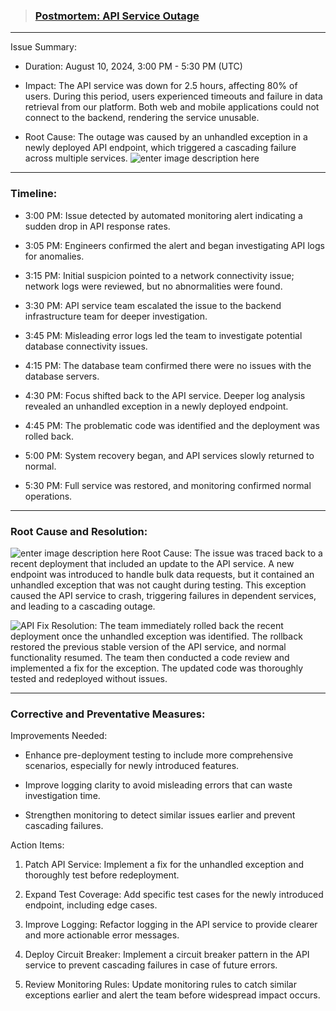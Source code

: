 > ### [Postmortem: API Service Outage](https://)

----------

Issue Summary:

-   Duration: August 10, 2024, 3:00 PM - 5:30 PM (UTC)
    
-   Impact: The API service was down for 2.5 hours, affecting 80% of users. During this period, users experienced timeouts and failure in data retrieval from our platform. Both web and mobile applications could not connect to the backend, rendering the service unusable.
    
-   Root Cause: The outage was caused by an unhandled exception in a newly deployed API endpoint, which triggered a cascading failure across multiple services.
    ![enter image description here](https://th.bing.com/th/id/R.c73021255e1a310265cd3870dbba915d?rik=3pKEB8EWgQRDVg&pid=ImgRaw&r=0)

----------

### Timeline:

-   3:00 PM: Issue detected by automated monitoring alert indicating a sudden drop in API response rates.
    
-   3:05 PM: Engineers confirmed the alert and began investigating API logs for anomalies.
    
-   3:15 PM: Initial suspicion pointed to a network connectivity issue; network logs were reviewed, but no abnormalities were found.
    
-   3:30 PM: API service team escalated the issue to the backend infrastructure team for deeper investigation.
    
-   3:45 PM: Misleading error logs led the team to investigate potential database connectivity issues.
    
-   4:15 PM: The database team confirmed there were no issues with the database servers.
    
-   4:30 PM: Focus shifted back to the API service. Deeper log analysis revealed an unhandled exception in a newly deployed endpoint.
    
-   4:45 PM: The problematic code was identified and the deployment was rolled back.
    
-   5:00 PM: System recovery began, and API services slowly returned to normal.
    
-   5:30 PM: Full service was restored, and monitoring confirmed normal operations.
    

----------

### Root Cause and Resolution:
![enter image description here](https://th.bing.com/th/id/R.712476c589115853abbd0400b2720126?rik=eArji6SH8orOoA&riu=http://www.expattech.com/library/malware-virus-trojan-removal.jpg&ehk=61kPhU5h0BucTOa2O5%2b34gOTcVGACwr%2bZYlf21Gjvgo=&risl=&pid=ImgRaw&r=0)
Root Cause: The issue was traced back to a recent deployment that included an update to the API service. A new endpoint was introduced to handle bulk data requests, but it contained an unhandled exception that was not caught during testing. This exception caused the API service to crash, triggering failures in dependent services, and leading to a cascading outage.

![API Fix](https://th.bing.com/th/id/OIP.TyFmvHzgeaWyt_XpuKwlzAAAAA?w=194&h=194&c=7&r=0&o=5&dpr=1.1&pid=1.7)
Resolution: The team immediately rolled back the recent deployment once the unhandled exception was identified. The rollback restored the previous stable version of the API service, and normal functionality resumed. The team then conducted a code review and implemented a fix for the exception. The updated code was thoroughly tested and redeployed without issues.

----------

### Corrective and Preventative Measures:

Improvements Needed:

-   Enhance pre-deployment testing to include more comprehensive scenarios, especially for newly introduced features.
    
-   Improve logging clarity to avoid misleading errors that can waste investigation time.
    
-   Strengthen monitoring to detect similar issues earlier and prevent cascading failures.
    

Action Items:

1.  Patch API Service: Implement a fix for the unhandled exception and thoroughly test before redeployment.
    
2.  Expand Test Coverage: Add specific test cases for the newly introduced endpoint, including edge cases.
    
3.  Improve Logging: Refactor logging in the API service to provide clearer and more actionable error messages.
    
4.  Deploy Circuit Breaker: Implement a circuit breaker pattern in the API service to prevent cascading failures in case of future errors.
    
5.  Review Monitoring Rules: Update monitoring rules to catch similar exceptions earlier and alert the team before widespread impact occurs.

